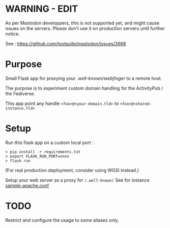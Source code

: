# WARNING - EDIT

As per Mastodon developpers, this is not supported yet, and might cause issues on the servers.
Please don't use it on production servers until further notice.

See : https://github.com/tootsuite/mastodon/issues/2668


# Purpose 

Small Flask app for proxying your *.well-known/webfinger* to a remote host.

The purpose is to experiment custom domain handling for the ActivityPub / the Fediverse.

This app point any handle `<foo>@<your-domain.tld>` to `<foo>@<shared-instance.tld>`

# Setup 

Run this flask app on a custom local port :
```
> pip install -r requirements.txt
> export FLASK_RUN_PORT=nnnn
> flask run
```

(For real production deployment, consider using WGSI instead.)

Setup your web server as a proxy for  `/.well-known/`
See for instance [sample-apache.conf](sample-apache.conf)

# TODO

Restrict and configure the usage to some aliases only.
